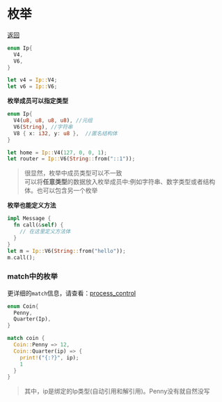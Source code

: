 # 枚举
[返回](../README.md)

```rust
enum Ip{
  V4,
  V6,
}

let v4 = Ip::V4;
let v6 = Ip::V6;
```

**枚举成员可以指定类型**
```rust
enum Ip{
  V4(u8, u8, u8, u8), //元组
  V6(String), //字符串
  V8 { x: i32, y: u8 },  //匿名结构体
}

let home = Ip::V4(127, 0, 0, 1);
let router = Ip::V6(String::from("::1"));
```
> 很显然，枚举中成员类型可以不一致<br>
> 可以将**任意类型**的数据放入枚举成员中:例如字符串、数字类型或者结构体。也可以包含另一个枚举

**枚举也能定义方法**
```rust
impl Message {
  fn call(&self) {
    // 在这里定义方法体
  }
}
let m = Ip::V6(String::from("hello"));
m.call();
```

### match中的枚举
更详细的`match`信息，请查看：[process_control](../src/process_control.rs)

```rust
enum Coin{
  Penny,
  Quarter(Ip),
}

match coin {
  Coin::Penny => 12,
  Coin::Quarter(ip) => {
    print!("{:?}", ip);
    1
  }
}
```
> 其中，ip是绑定的Ip类型(自动引用和解引用)。Penny没有就自然没写
